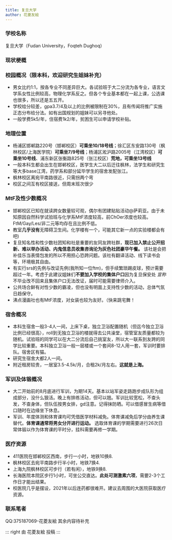 ```yaml
---
title: 复旦大学
author: 花菱友絵
---
```


### 学校名称

复旦大学（Fudan University，Foqteh Dughoq）

### 现状梗概

### 校园概况（限本科，欢迎研究生姐妹补充）

- 男女比约1:1，按各专业不同差异巨大。各试验班于大二分流为各专业，语言文学系女性比例较高，物理化学系反之。但各个专业基本都在一起上课，公选课也很多，所以还是五五开。
- 学校给分较差，gpa3.7/4及以上的比例被限制在30%，且有传闻将推广实施正态分布给分法。如有出国规划的姐妹可以另寻他处。
- 一般学费5k5/年，住宿费1k2/年，贫困生可以申请学校补贴。

### 地理位置

- 杨浦区邯郸路220号（邯郸校区）**可乘坐10/18号线**；徐汇区东安路130号（枫林校区/上海医学院）**可乘坐7/9号线**；杨浦区淞沪路2005号（江湾校区）**可乘坐10号线**、浦东新区张衡路825号（张江校区）**荒地，可乘坐13号线**
- 一般本科生都会出生在邯郸校区，医学生大二以后迁往枫林，法学生和研究生等大多base江湾，药学系和部分延毕学生的宿舍发配张江。
- 枫林校区离宛平南路很近，只需拐两个弯
- 校区之间互有校区接送，但周末班次很少

### MtF及性少数概况

- 邯郸校区已知在就读跨女数量较可观，偶尔有团建贴贴活动@萨莉亚。由于未知原因自然科学试验班与化学系MtF浓度较高，前ChOer浓度也较高。FtM/Gay/Les/非二元等均存在且比例不低。
- 教室**几乎没有**无障碍卫生间。化学楼有一个，可能其它新一点的实验楼都会有吧)
- 复旦知名性和性少数社团知和社是重要的友同友跨社群，**现已加入禁止公开招新、难以举办活动、内鬼信息员收集咨询沦为灰色社团豪华午餐。** 该社是会把补佳乐当表情包发的所以不用担心恐跨问题。该社有翻译活动、线下读书会等，环境极其自由。
- 有实行srs的先例与改证先例(我所知一位ftm)，但手续繁琐踢皮球，预计需要超过一年。考虑于此建议姐妹们**不要加入学校的集体户口**因为复旦保安处 _宣称_ 不毕业改不回来且集体户口无法改证，届时可能需要律师介入。
- 公共场合鲜有对性少数的霸凌，但也没有明面上支持性少数的活动，总体气氛日趋保守。
- 沸点漫画社也有MtF浓度，对女装也较为友好。（快来跳宅舞！

### 宿舍概况

- 本科生宿舍一般3-4人一间，上床下桌，独立卫浴配置随机（但迄今独立卫浴比例已经很高），roll到无独立卫浴的楼就得去公共澡堂，宿管室友质量都较为随机。试验班的同学可以在大二分流后自己挑室友，所以大一联系到友跨的同学比较重要。本科独立卫浴一般一层楼或一个套间8-12人用一套，军训时要排队。宿舍区有猫。
- 研究生宿舍大都2人一间。
- 附近租房较贵，一居室3.5-4.5k/月，合租2k/月左右。**这就是上海。**

### 军训及体锻概况

- 大二开始前的8月底进行军训，为期14天。基本以站军姿走路跑步成队形为组成部分，没什么狠活。晚上有排练活动，但可以翘。军训比较宽松，不查头发，不查身体，但队伍按男女排，gd注意。记得抹防晒。可以借感冒生病等借口随时在边缘坐下休息。
- 军训、年度体测和体育课均可凭借医学材料减免。体育课减免后学分由养生课替代。**体育课通常将男女分开进行运动。** 选取体育课的学期需要进行26次日常体锻以作为体育课的平时分，挂科需要再修一学期。

### 医疗资源

- 411医院在邯郸校区西南，步行一小时，地铁10换8.
- 枫林校区去宛平南路步行半小时，地铁7换4.
- 上海九院枫林校区可步行（若有闲），地铁9换8.
- 长海医院本院区步行1小时，可坐公交直达。**此处可测激素六项**，需要2-3个工作日才能出结果。
- 校医院几乎是摆设，2021年以后连药都很难开。建议去周围的大医院获取医疗资源。

### 联系笔者
QQ:375187069-花菱友絵
其余内容待补充

::: right
由 花菱友絵 投稿
:::
